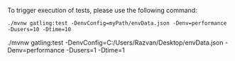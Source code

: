 To trigger execution of tests, please use the following command:

`./mvnw gatling:test -DenvConfig=myPath/envData.json -Denv=performance -Dusers=10 -Dtime=10`

./mvnw gatling:test -DenvConfig=C:/Users/Razvan/Desktop/envData.json -Denv=performance -Dusers=1 -Dtime=1
